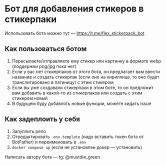 # Бот для добавления стикеров в стикерпаки

Использовать бота можно тут — https://t.me/flex_stickerpack_bot

## Как пользоваться ботом
1. Пересылаете/отправляете ему стикер или картинку в формате webp (поддержки png/jpg пока нет)
2. Если у вас нет стикерпаков от этого бота, он предлагает вам ввести название и создать стикерпак (если оно на кириллице, то оно будет транслитировано в латиницу) с этим стикером
3. Если вы уже создавали стикерпаки в этом боте, то он предложит вам добавить в какой-то из стикерпаков или создать с этим стикером новый
4. В будущем буду добавлять новые функции, можете кидать issue

## Как задеплоить у себя
1. Запуллить репо
2. Отредактировать `.env.template` (надо вставить токен бота от BotFather) и переименовать в `.env`
3. `docker compose up` (если не установлен докер — установить)

Написать автору бота — tg: @mustdie_green
